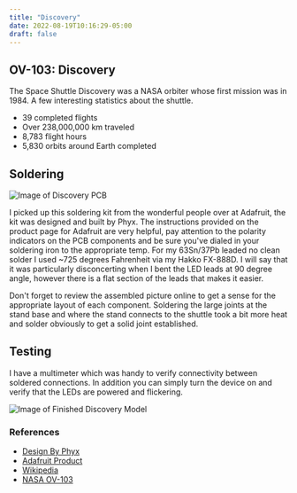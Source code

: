 ```yaml
---
title: "Discovery"
date: 2022-08-19T10:16:29-05:00
draft: false
---
```


## OV-103: Discovery

The Space Shuttle Discovery was a NASA orbiter whose first mission was in 1984. A few interesting statistics about the shuttle.

- 39 completed flights
- Over 238,000,000 km traveled
- 8,783 flight hours
- 5,830 orbits around Earth completed

## Soldering

![Image of Discovery PCB](/images/Discovery_PCB.png)

I picked up this soldering kit from the wonderful people over at Adafruit, the kit was designed and built by Phyx. The instructions provided on the product page for
Adafruit are very helpful, pay attention to the polarity indicators on the PCB components and be sure you've dialed in your soldering iron to the appropriate temp. For my 63Sn/37Pb leaded no clean solder
I used ~725 degrees Fahrenheit via my Hakko FX-888D. I will say that it was particularly disconcerting when I bent the LED leads at 90 degree angle, however there is a flat section of the leads that makes it easier.

Don't forget to review the assembled picture online to get a sense for the appropriate layout of each component. Soldering the large joints at the stand base and where the stand connects to the shuttle took a bit more heat and solder obviously to get a solid joint established.

## Testing

I have a multimeter which was handy to verify connectivity between soldered connections. In addition you can simply turn the device on and verify that the LEDs are powered and flickering.

![Image of Finished Discovery Model](/images/Discovery_finished.png)

### References

- [Design By Phyx](https://phyx.be/STS/')
- [Adafruit Product](https://www.adafruit.com/product/5414)
- [Wikipedia](https://en.wikipedia.org/wiki/Space_Shuttle_Discovery)
- [NASA OV-103](https://www.nasa.gov/centers/kennedy/shuttleoperations/orbiters/discovery-info.html)
